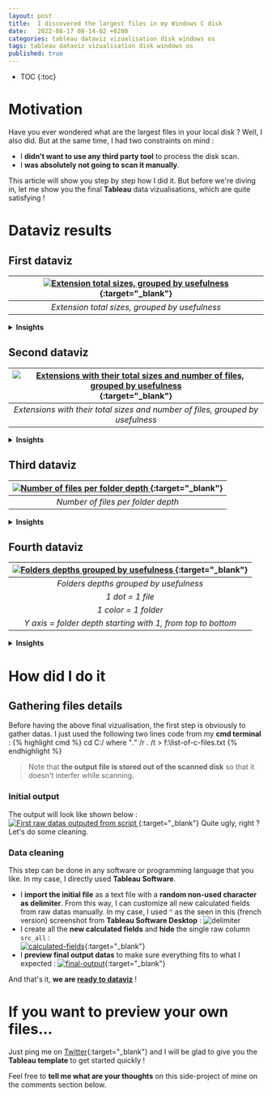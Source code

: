```yaml
---
layout: post
title:  I discovered the largest files in my Windows C disk
date:   2022-08-17 08-14-02 +0200
categories: tableau dataviz vizualisation disk windows os 
tags: tableau dataviz vizualisation disk windows os 
published: true
---
```



* TOC
{:toc}

# Motivation

Have you ever wondered what are the largest files in your local disk ? Well, I also did. But at the same time, I had two constraints on mind :
- I **didn't want to use any third party tool** to process the disk scan.
- I **was absolutely not going to scan it manually**.

This article will show you step by step how I did it. But before we're diving in, let me show you the final **Tableau** data vizualisations, which are quite satisfying !

# Dataviz results

## First dataviz

| [   ![Extension total sizes, grouped by usefulness][summary]   ][summary]{:target="_blank"}
|:--:| 
| *Extension total sizes, grouped by usefulness* |

  
<details markdown=block>
<summary markdown=span><strong>Insights</strong></summary>
- There are **a lot** of files without any extension (light blue on the left-hand side).
- The **ucas** files from Unreal Engine archives actually make sense, as I do play **Fortnite**.
- The **vsix** files are some visual code extensions. I still wonder how they came into my computer, **I only use Sublime text as main editor**...
- I didn't realize how big my **png photos** were until this chart showed it up.
</details>
	



## Second dataviz

| [   ![Extensions with their total sizes and number of files, grouped by usefulness][extensions]   ][extensions]{:target="_blank"}
|:--:| 
| *Extensions with their total sizes and number of files, grouped by usefulness* |

  
<details markdown=block>
<summary markdown=span><strong>Insights</strong></summary>
- On average, **OS files** are **bigger** than non-OS ones.
- There are **more than 150k files without any extension** (I assumed they are for the OS but who knows?).
- There are **only 171 ucas files**, which means that **1 ucas file is larger than the average**.
- I honestly **should remove the useless 2Gb used by vsix** files.
</details>
	
## Third dataviz


| [   ![Number of files per folder depth][files-depth]   ][files-depth]{:target="_blank"}
|:--:| 
| *Number of files per folder depth* |



  
<details markdown=block>
<summary markdown=span><strong>Insights</strong></summary>
- There are **24 levels of folders**, where the first one is the disk itself `C:/`.
- **Most used directories** are generally **between 4th and 12th depth**.
- **6th level don't contain a lot of files** : there must be only subdirectories in this folder depth.
</details>
	

## Fourth dataviz

| [   ![Folders depths grouped by usefulness][folders-depths]   ][folders-depths]{:target="_blank"}
|:--:| 
|*Folders depths grouped by usefulness*
|*1 dot = 1 file*  
|*1 color = 1 folder*  
|*Y axis = folder depth starting with 1, from top to bottom* |   

  
<details markdown=block>
<summary markdown=span><strong>Insights</strong></summary>
- The far we go down (to **greater directories depth**), the **less are the amount of files**.
- Empty spaces that are created in non-OS files stand for **exclusive OS folders**.
- **Among OS files**, those large lined-up areas stand for **Microsoft Services** files :   
	![os-folder-1][os-folder-1] ![os-folder-2][os-folder-2] 
- **Among non-OS files**, the large pink and green lines stands for `%AppData%` subfolders, where all **caching** processes are happening and stored :   
	![pink-line][pink-line]

</details>
	


# How did I do it
## Gathering files details
Before having the above final vizualisation, the first step is obviously to gather datas. I just used the following two lines code from my **cmd terminal** :
{% highlight cmd %}
cd C:/
where "*.*" /r . /t > f:\list-of-c-files.txt 
{% endhighlight %}

> Note that **the output file is stored out of the scanned disk** so that it doesn't interfer while scanning.

### Initial output
The output will look like shown below :
[   ![First raw datas outputed from script][initial-output]   ][initial-output]{:target="_blank"}
Quite ugly, right ? Let's do some cleaning.

### Data cleaning
This step can be done in any software or programming language that you like. In my case, I directly used **Tableau Software**.   

- I **import the initial file** as a text file with a **random non-used character as delimiter**. From this way, I can customize all new calculated fields from raw datas manually. In my case, I used `^` as the seen in this (french version) screenshot from **Tableau Software Desktop** : ![delimiter][delimiter]
- I create all the **new calculated fields** and **hide** the single raw column `src_all` :   
[![calculated-fields][calculated-fields]][calculated-fields]{:target="_blank"}
- I **preview final output datas** to make sure everything fits to what I expected :
[![final-output][final-output]][final-output]{:target="_blank"}


And that's it, **we are [ready to dataviz](#dataviz-results)** !

# If you want to preview your own files...
Just ping me on [Twitter](https://twitter.com/jadyrama){:target="_blank"} and I will be glad to give you the **Tableau template** to get started quickly !

Feel free to **tell me what are your thoughts** on this side-project of mine on the comments section below.


[baseimg]: ../assets/img/2022-08-17/
[summary]: ../assets/img/2022-08-17/summary.png
[extensions]: ../assets/img/2022-08-17/most-used-extensions.png
[folders-depths]: ../assets/img/2022-08-17/folders-depths.png
[files-depth]: ../assets/img/2022-08-17/files-depth.png
[pink-line]: ../assets/img/2022-08-17/pink-line.png
[os-folder-1]: ../assets/img/2022-08-17/os-folder-1.png
[os-folder-2]: ../assets/img/2022-08-17/os-folder-2.png
[delimiter]: ../assets/img/2022-08-17/delimiter.png
[calculated-fields]: ../assets/img/2022-08-17/calculated-fields.png
[final-output]: ../assets/img/2022-08-17/final-output.png

[initial-output]: ../assets/img/2022-08-17/first-raw-datas.png

